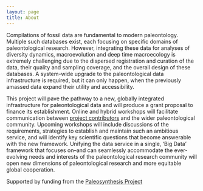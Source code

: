 ```yaml
---
layout: page
title: About
---
```


Compilations of fossil data are fundamental to modern paleontology. Multiple such databases exist, each focusing on specific domains of paleontological research. However, integrating these data for analyses of diversity dynamics, macroevolution and deep time macroecology is extremely challenging due to the dispersed registration and curation of the data, their quality and sampling coverage, and the overall design of these databases. A system-wide upgrade to the paleontological data infrastructure is required, but it can only happen, when the previously amassed data expand their utility and accessibility. 


This project will pave the pathway to a new, globally integrated infrastructure for paleontological data and will produce a grant proposal to finance its establishment. Online and hybrid workshops will facilitate communication between <a href="https://integrated-record.github.io/people/">project contributors</a> and the wider paleontological community. Upcoming workshops will include discussions of the requirements, strategies to establish and maintain such an ambitious service, and will identify key scientific questions that become answerable with the new framework. Unifying the data service in a single, ‘Big Data’ framework that focuses on–and can seamlessly accommodate the ever-evolving needs and interests of the paleontological research community will open new dimensions of paleontological research and more equitable global cooperation.

Supported by funding from the [Paleosynthesis Project](https://www.paleosynthesis.nat.fau.de/)



